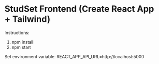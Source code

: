 # StudSet Frontend (Create React App + Tailwind)

Instructions:
1. npm install
2. npm start

Set environment variable: REACT_APP_API_URL=http://localhost:5000
